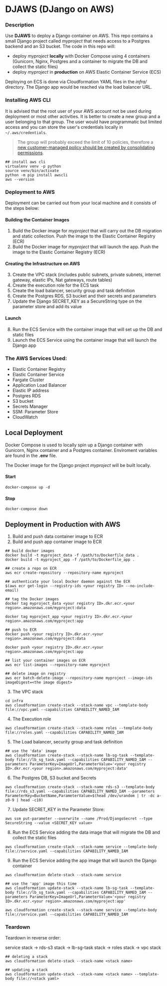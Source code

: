 # DJAWS (DJango on AWS)

### Description

Use **DJAWS** to deploy a Django container on AWS. This repo contains a small Django project called _myproject_ that needs access to a Postgres backend and an S3 bucket. The code in this repo will:

* deploy _myproject_ **locally** with Docker Compose using 4 containers (Gunicorn, Nginx, Postgres and a container to migrate the DB and collect the static files)
* deploy _myproject_ in **production** on AWS Elastic Container Service (ECS)

Deploying on ECS is done via Cloudformation YAML files in the _infra/_ directory. The Django app would be reached via the load balancer URL.


### Installing AWS CLI

It is advised that the root user of your AWS account not be used during deployment or most other activities. It is better to create a new group and a user belonging to that group. The user would have programmatic but limited access and you can store the user's credentials locally in `~/.aws/credentials`. 

> The group will probably exceed the limit of 10 policies, therefore a [new customer-managed policy should be created by consolidating permissions](https://stackoverflow.com/a/57875674/1037128).

```
## install aws cli
virtualenv venv -p python
source venv/bin/activate
python -m pip install awscli
aws --version
```

### Deployment to AWS

Deployment can be carried out from your local machine and it consists of the steps below:

#### Building the Container Images
1. Build the Docker image for _myproject_ that will carry out the DB migration and static collection. Push the image to the Elastic Container Registry (ECR)
2. Build the Docker image for _myproject_ that will launch the app. Push the image to the Elastic Container Registry (ECR)


#### Creating the Infrastructure on AWS
3. Create the VPC stack (includes public subnets, private subnets, internet gateway, elastic IPs, Nat gateways, route tables)
4. Create the execution role for the ECS task
5. Create the load balancer, security group and task definition
6. Create the Postgres RDS, S3 bucket and their secrets and parameters
7. Update the Django SECRET_KEY as a SecureString type on the parameter store and add its value

#### Launch
8. Run the ECS Service with the container image that will set up the DB and static files
9. Launch the ECS Service using the container image that will launch the Django app


### The AWS Services Used:

* Elastic Container Registry
* Elastic Container Service
* Fargate Cluster
* Application Load Balancer
* Elastic IP address
* Postgres RDS
* S3 bucket
* Secrets Manager
* SSM: Parameter Store
* CloudWatch


## Local Deployment

Docker Compose is used to locally spin up a Django container with Gunicorn, Nginx container and a Postgres container.
Enviroment variables are found in the **.env** file.

The Docker image for the Django project _myproject_ will be built locally.

#### Start

```docker-compose up -d```

#### Stop

```docker-compose down```


## Deployment in Production with AWS

1. Build and push data container image to ECR
2. Build and push app container image to ECR

```
## build docker images
docker build -t myproject_data -f /path/to/Dockerfile_data .
docker build -t myproject_app -f /path/to/Dockerfile_app .

## create a repo on ECR
aws ecr create-repository --repository-name myproject

## authenticate your local Docker daemon against the ECR
$(aws ecr get-login --registry-ids <your registry ID> --no-include-email)

## tag the Docker images
docker tag myproject_data <your registry ID>.dkr.ecr.<your region>.amazonaws.com/myproject:data

docker tag myproject_app <your registry ID>.dkr.ecr.<your region>.amazonaws.com/myproject:app

## push to ECR
docker push <your registry ID>.dkr.ecr.<your region>.amazonaws.com/myproject:data

docker push <your registry ID>.dkr.ecr.<your region>.amazonaws.com/myproject:app

## list your container images on ECR
aws ecr list-images --repository-name myproject

## delete image on registry
aws ecr batch-delete-image --repository-name myproject --image-ids imageDigest=<the image digest>
```

3. The VPC stack

```
cd infra
aws cloudformation create-stack --stack-name vpc --template-body file://vpc.yaml --capabilities CAPABILITY_NAMED_IAM
```

4. The Execution role

```
aws cloudformation create-stack --stack-name roles --template-body file://roles.yaml --capabilities CAPABILITY_NAMED_IAM
```

5. The Load balancer, security group and task definition

```
## use the 'data' image
aws cloudformation create-stack --stack-name lb-sg-task --template-body file://lb_sg_task.yaml --capabilities CAPABILITY_NAMED_IAM --parameters ParameterKey=ImageUrl,ParameterValue='<your registry ID>.dkr.ecr.<your region>.amazonaws.com/myproject:data'
```

6. The Postgres DB, S3 bucket and Secrets

```
aws cloudformation create-stack --stack-name rds-s3 --template-body file://rds_s3.yaml --capabilities CAPABILITY_NAMED_IAM --parameters ParameterKey=BucketName,ParameterValue=$(head /dev/urandom | tr -dc a-z0-9 | head -c10)
```

7. Update SECRET_KEY in the Parameter Store:

```
aws ssm put-parameter --overwrite --name /Prod/DjangoSecret --type SecureString --value <SECRET_KEY value>
```

8. Run the ECS Service adding the data image that will migrate the DB and collect the static files

```
aws cloudformation create-stack --stack-name service --template-body file://service.yaml --capabilities CAPABILITY_NAMED_IAM
```

9. Run the ECS Service adding the app image that will launch the Django container

```
aws cloudformation delete-stack --stack-name service

## use the 'app' image this time
aws cloudformation update-stack --stack-name lb-sg-task --template-body file://lb_sg_task.yaml --capabilities CAPABILITY_NAMED_IAM --parameters ParameterKey=ImageUrl,ParameterValue='<your registry ID>.dkr.ecr.<your region>.amazonaws.com/myproject:app'

aws cloudformation create-stack --stack-name service --template-body file://service.yaml --capabilities CAPABILITY_NAMED_IAM
```

### Teardown

Teardown in reverse order:

service stack -> rds-s3 stack -> lb-sg-task stack -> roles stack -> vpc stack

```
## deleting a stack
aws cloudformation delete-stack --stack-name <stack name>

## updating a stack
aws cloudformation update-stack --stack-name <stack name> --template-body file://<stack yaml>
```
